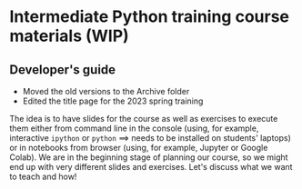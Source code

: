 # Intermediate Python training course materials (WIP)

## Developer's guide

* Moved the old versions to the Archive folder
* Edited the title page for the 2023 spring training

The idea is to have slides for the course as well as exercises to execute them either from command line in the console (using, for example,  interactive `ipython` or `python` ==> needs to be installed on students' laptops) or in notebooks from browser (using, for example, Jupyter or Google Colab). We are in the beginning stage of planning our course, so we might end up with very different slides and exercises. Let's discuss what we want to teach and how!
